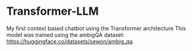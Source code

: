 # Transformer-LLM
My first context based chatbot using the Transformer architecture
This model was trained using the ambigQA dataset: https://huggingface.co/datasets/sewon/ambig_qa
